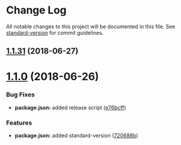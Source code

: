 # Change Log

All notable changes to this project will be documented in this file. See [standard-version](https://github.com/conventional-changelog/standard-version) for commit guidelines.

## [1.1.31](https://github.com/chase2981/angular-cli-lib/compare/v1.1.30...v1.1.31) (2018-06-27)



<a name="1.1.0"></a>
# [1.1.0](https://github.com/chase2981/angular-cli-lib/compare/v1.0.1...v1.1.0) (2018-06-26)


### Bug Fixes

* **package.json:** added release script ([e76bcff](https://github.com/chase2981/angular-cli-lib/commit/e76bcff))


### Features

* **package.json:** added standard-version ([720688b](https://github.com/chase2981/angular-cli-lib/commit/720688b))
